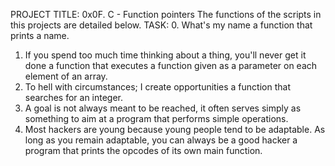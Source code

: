 PROJECT TITLE: 0x0F. C - Function pointers
The functions of the scripts in this projects are detailed below.
TASK:
0. What's my name
	a function that prints a name.
1. If you spend too much time thinking about a thing, you'll never get it done
	a function that executes a function given as a parameter on each element of an array.
2. To hell with circumstances; I create opportunities
	a function that searches for an integer.
3. A goal is not always meant to be reached, it often serves simply as something to aim at
	a program that performs simple operations.
4. Most hackers are young because young people tend to be adaptable. As long as you remain adaptable, you can always be a good hacker
	a program that prints the opcodes of its own main function.

